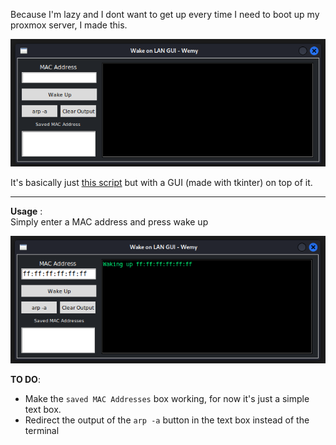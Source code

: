 Because I'm lazy and I dont want to get up every time I need to boot up my proxmox server, I made this.

<p align="center"><img src="img1.png"></p>

It's basically just [this script](http://wiki.bashlinux.com/index.php/Wake-on-LAN) but with a GUI (made with tkinter) on top of it.

---

**Usage** :  
Simply enter a MAC address and press wake up
<p align="center"><img src="img2.png"></p> 

**TO DO**:
- Make the `saved MAC Addresses` box working, for now it's just a simple text box.
- Redirect the output of the `arp -a` button in the text box instead of the terminal 
